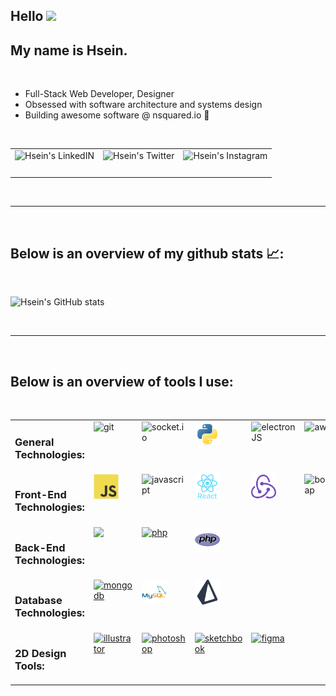 ## Hello <img width="20" src="https://media.giphy.com/media/hvRJCLFzcasrR4ia7z/giphy.gif">
## My name is Hsein.

<!-- Hey it's Hsein, if you find this document useful, consider giving it a star -->
<br />

- Full-Stack Web Developer, Designer
- Obsessed with software architecture and systems design
- Building awesome software @ nsquared.io 🚀
<!-- - 💬 Ask me about anything I know, I'll be happy to help -->

<br />
<!-- Hey it's Hsein, if you find this document useful, consider giving it a star :) -->
<table>
  <tr>
    <td valign="top">
      <a href="https://www.linkedin.com/in/hseinbitar/">
        <img align="left" alt="Hsein's LinkedIN" height="40"
          src="https://cdn.simpleicons.org/linkedin" />
      </a>
    </td>
    <td valign="top">
      <a href="https://twitter.com/HseinBitar">
        <img align="left" alt="Hsein's Twitter" height="40"
          src="https://cdn.simpleicons.org/twitter" />
      </a>
    </td>
    <td valign="top">
      <a href="https://www.instagram.com/hsein_bitar/">
        <img align="left" alt="Hsein's Instagram" height="40"
          src="https://cdn.simpleicons.org/instagram" />
      </a>
    </td>
  </tr>
</table>

<br />

<hr>

<br />

<!-- Hey it's Hsein, if you find this document useful, consider giving it a star -->
## Below is an overview of my github stats 📈:

<br />

![Hsein's GitHub
stats](https://github-readme-stats-hsein-bitar.vercel.app/api?username=hsein-bitar&show_icons=true&theme=merko&count_private=true)

<br />
<hr>
<br />

## Below is an overview of tools I use:
<br />

<table>
  <!-- other technologies -->
  <tr>
    <td valign="top">
      <h3> General Technologies: </h3>
    </td>
    <td valign="top"> <img
        src="https://www.vectorlogo.zone/logos/git-scm/git-scm-icon.svg"
        alt="git" height="40" />
    </td>
    <td valign="top"> <img
        src="https://upload.wikimedia.org/wikipedia/commons/thumb/9/96/Socket-io.svg/1200px-Socket-io.svg.png"
        alt="socket.io" height="40" />
    </td>
    <td valign="top"> <img
        src="https://raw.githubusercontent.com/devicons/devicon/master/icons/python/python-original.svg"
        alt="python" height="40" />
    </td>
    <td valign="top"> <img
        src="https://upload.wikimedia.org/wikipedia/commons/9/91/Electron_Software_Framework_Logo.svg"
        alt="electronJS" height="40" />
    </td>
      </td>
    <td valign="top"> <img
        src="https://www.drupal.org/files/project-images/aws-logo.png"
        alt="aws" height="40">
    </td>
    <td valign="top"><img
        src="https://raw.githubusercontent.com/devicons/devicon/master/icons/linux/linux-original.svg"
        alt="linux" height="40" />
    </td>
    <td valign="top"><img
        src="https://raw.githubusercontent.com/devicons/devicon/develop/icons/postman/postman-original.svg"
        alt="postman" height="40" />
    </td>
  </tr>


  <!-- 3d design tools -->
  <!-- <tr>
    <td valign="top">
      <h3> 3D Design Tools: </h3>
    </td>
    <td valign="top"> <img src="https://cdn.icon-icons.com/icons2/195/PNG/256/3ds_Max_23640.png" height="40">
    </td>
    <td valign="top">
      <img src="https://i2.wp.com/filecr.com/wp-content/uploads/2021/03/V-Ray-For-3ds-Max.png" height="40">
    </td>
    <td valign="top"> <img src="https://seeklogo.com/images/R/rhinoceros-3d-logo-770376F408-seeklogo.com.png"
        height="40">
    </td>
  </tr> -->


  <!-- frontend technologies -->
  <tr>
    <td valign="top">
      <h3>Front-End Technologies: </h3>
    </td>
    <td valign="top"> <img
        src="https://raw.githubusercontent.com/devicons/devicon/master/icons/javascript/javascript-original.svg"
        alt="javascript" height="40" />
    </td>
    <td valign="top"> <img
        src="https://upload.wikimedia.org/wikipedia/commons/thumb/4/4c/Typescript_logo_2020.svg/512px-Typescript_logo_2020.svg.png"
        alt="javascript" height="40" />
    </td>
    <td valign="top"> <img
        src="https://raw.githubusercontent.com/devicons/devicon/master/icons/react/react-original-wordmark.svg"
        alt="react" height="40" />
    </td>
    <td valign="top"> <img
        src="https://raw.githubusercontent.com/devicons/devicon/master/icons/redux/redux-original.svg"
        alt="redux" height="40" />
    </td>
    <td valign="top"> <img
        src="https://cdn.freebiesupply.com/logos/large/2x/bootstrap-4-logo-svg-vector.svg"
        alt="bootstrap" height="40" />
    </td>
    <td valign="top"> <img
        src="https://cdn-icons-png.flaticon.com/512/174/174854.png"
        alt="html5" height="40" />
    </td>
    <td valign="top"> <img
        src="https://upload.wikimedia.org/wikipedia/commons/thumb/7/70/Devicon-css3-plain.svg/1200px-Devicon-css3-plain.svg.png"
        alt="css3" height="40" />
    </td>
    <td valign="top"> <a href="https://threejs.org/"><img
        src="https://seeklogo.com/images/T/three-js-logo-07A32307F1-seeklogo.com.png"
        alt="ThreeJS" height="40" /></a>
    </td>
    <td valign="top"> <a href="https://tailwindcss.com/"><img
        src="https://cdn.simpleicons.org/tailwindcss"
        alt="TailwindCSS" height="40" /></a>
    </td>
  </tr>


  <!-- backend technologies -->
  <tr>
    <td valign="top">
      <h3>Back-End Technologies:</h3>
    </td>
    <td valign="top"> <a href="https://nodejs.org/"><img
        src="https://static.cdnlogo.com/logos/n/94/nodejs-icon.svg"
        height="40"></a>
    </td>
    <td valign="top"> <a href="https://laravel.com/"><img
        src="https://upload.wikimedia.org/wikipedia/commons/thumb/9/9a/Laravel.svg/1969px-Laravel.svg.png"
        alt="php" height="40" /></a>
    </td>
    <td valign="top"> <a href="https://www.php.net/"><img
        src="https://raw.githubusercontent.com/github/explore/ccc16358ac4530c6a69b1b80c7223cd2744dea83/topics/php/php.png"
        alt="php" height="40" /></a>
    </td>
    <!-- <td valign="top"> <img
        src="https://raw.githubusercontent.com/github/explore/180320cffc25f4ed1bbdfd33d4db3a66eeeeb358/topics/cpp/cpp.png"
        alt="cpp" height="40" />
    </td> -->
  </tr>


  <!-- database technologies -->
  <tr>
    <td valign="top">
      <h3>Database Technologies: </h3>
    </td>
    <td valign="top"> <a href="https://www.mongodb.com/"><img
        src="https://static.cdnlogo.com/logos/m/30/mongodb-icon.svg"
        alt="mongodb" height="40" /></a>
    </td>
    <td valign="top"> <a href="https://www.mysql.com/" ><img
        src="https://raw.githubusercontent.com/devicons/devicon/master/icons/mysql/mysql-original-wordmark.svg"
        alt="mysql" height="40" /></a>
    </td>
    <td valign="top"> <a href="https://www.prisma.io/" ><img
        src="https://raw.githubusercontent.com/devicons/devicon/develop/icons/prisma/prisma-original.svg"
        alt="prisma" height="40" /></a>
    </td>
    <!-- <td valign="top"> <img src="https://upload.wikimedia.org/wikipedia/commons/1/17/GraphQL_Logo.svg" height="40">
    </td> -->
    <!-- <td valign="top"> <a href="https://www.postgresql.org/" ><img
        src="https://raw.githubusercontent.com/devicons/devicon/master/icons/postgresql/postgresql-original-wordmark.svg"
        alt="postgresql" height="40" /></a>
    </td> -->
  </tr>


  <!-- cloud technologies -->
  <!-- <tr>
    <td valign="top">
      <h3> Cloud Technologies: </h3>
    </td>
    <td valign="top"> <img
        src="https://raw.githubusercontent.com/github/explore/80688e429a7d4ef2fca1e82350fe8e3517d3494d/topics/firebase/firebase.png"
        height="40">
  </tr> -->


  <!-- mobile technologies -->
  <!-- <tr>
    <td valign="top">
      <h3> Mobile Technologies: </h3>
    </td>
    <td valign="top"><img src="https://reactnative.dev/img/header_logo.svg" alt="reactnative" height="40" />
    </td>
    <td valign="top"> <img src="https://www.vectorlogo.zone/logos/dartlang/dartlang-icon.svg" alt="dart" height="40" />
    </td>
    <td valign="top"> <img src="https://www.vectorlogo.zone/logos/flutterio/flutterio-icon.svg" alt="flutter"
        height="40" />
    </td>
  </tr> -->


  <!-- 2d design tools -->
  <tr>
    <td valign="top">
      <h3> 2D Design Tools: </h3>
    </td>
    <td valign="top"> <a href="#"><img
        src="https://logodownload.org/wp-content/uploads/2017/04/adobe-Illustrator-logo-1-1.png"
        alt="illustrator" height="40" /></a>
    </td>
    <td valign="top"> <a href="#"><img
        src="https://logodownload.org/wp-content/uploads/2019/10/adobe-photoshop-logo.png"
        alt="photoshop" height="40" /></a>
    </td>
    <td valign="top"> <a href="#"><img
        src="https://store-images.s-microsoft.com/image/apps.36713.13784310836114466.5a27e793-6945-4bf0-ac54-edf49c480153.a8ad4917-f8d9-49e8-9d3d-58b1079c0e4a?w=100"
        alt="sketchbook" height="40"></a>
    </td>
    <td valign="top"> <a href="#"><img
        src="https://cdn.freebiesupply.com/logos/large/2x/figma-1-logo-png-transparent.png"
        alt="figma" height="40"></a>
    </td>
    <!-- <td valign="top"> <img src="https://seeklogo.com/images/A/autocad-logo-C9817CB828-seeklogo.com.png" height="40">
    </td> -->
  </tr>

</table>
